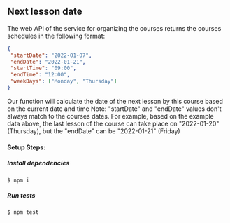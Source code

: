 ## Next lesson date
The web API of the service for organizing the courses returns the courses
schedules in the following format:
```JSON
{
 "startDate": "2022-01-07",
 "endDate": "2022-01-21",
 "startTime": "09:00",
 "endTime": "12:00",
 "weekDays": ["Monday", "Thursday"]
}
```
Our function will calculate the date of the next lesson by this course based on the current date and time
Note: "startDate" and "endDate" values don't always match to the courses dates.
For example, based on the example data above, the last lesson of the course can take place on "2022-01-20" (Thursday), but the "endDate" can be "2022-01-21" (Friday)

#### Setup Steps:
#####  Install dependencies
```
$ npm i
```
#####  Run tests
```
$ npm test
```
